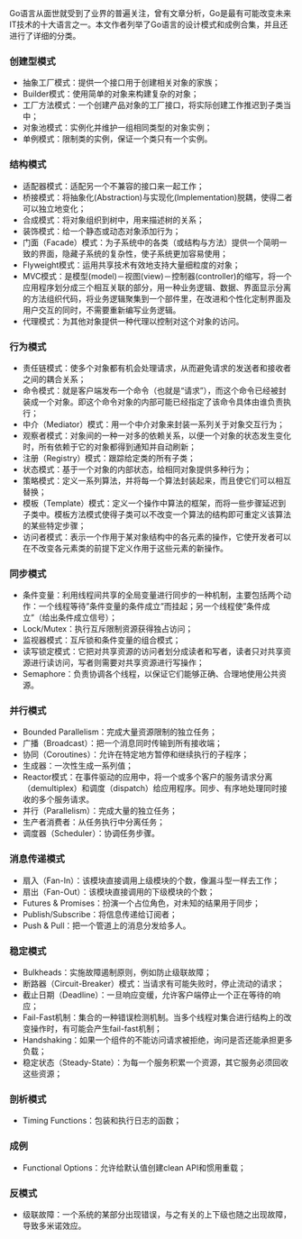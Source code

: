 Go语言从面世就受到了业界的普遍关注，曾有文章分析，Go是最有可能改变未来IT技术的十大语言之一。本文作者列举了Go语言的设计模式和成例合集，并且还进行了详细的分类。

### 创建型模式

* 抽象工厂模式：提供一个接口用于创建相关对象的家族；
* Builder模式：使用简单的对象来构建复杂的对象；
* 工厂方法模式：一个创建产品对象的工厂接口，将实际创建工作推迟到子类当中；
* 对象池模式：实例化并维护一组相同类型的对象实例；
* 单例模式：限制类的实例，保证一个类只有一个实例。

### 结构模式
* 适配器模式：适配另一个不兼容的接口来一起工作；
* 桥接模式：将抽象化(Abstraction)与实现化(Implementation)脱耦，使得二者可以独立地变化；
* 合成模式：将对象组织到树中，用来描述树的关系；
* 装饰模式：给一个静态或动态对象添加行为；
* 门面（Facade）模式：为子系统中的各类（或结构与方法）提供一个简明一致的界面，隐藏子系统的复杂性，使子系统更加容易使用；
* Flyweight模式：运用共享技术有效地支持大量细粒度的对象；
* MVC模式：是模型(model)－视图(view)－控制器(controller)的缩写，将一个应用程序划分成三个相互关联的部分，用一种业务逻辑、数据、界面显示分离的方法组织代码，将业务逻辑聚集到一个部件里，在改进和个性化定制界面及用户交互的同时，不需要重新编写业务逻辑。
* 代理模式：为其他对象提供一种代理以控制对这个对象的访问。

### 行为模式

* 责任链模式：使多个对象都有机会处理请求，从而避免请求的发送者和接收者之间的耦合关系；
* 命令模式：就是客户端发布一个命令（也就是“请求”），而这个命令已经被封装成一个对象。即这个命令对象的内部可能已经指定了该命令具体由谁负责执行；
* 中介（Mediator）模式：用一个中介对象来封装一系列关于对象交互行为；
* 观察者模式：对象间的一种一对多的依赖关系，以便一个对象的状态发生变化时，所有依赖于它的对象都得到通知并自动刷新；
* 注册（Registry）模式：跟踪给定类的所有子类；
* 状态模式：基于一个对象的内部状态，给相同对象提供多种行为；
* 策略模式：定义一系列算法，并将每一个算法封装起来，而且使它们可以相互替换；
* 模板（Template）模式：定义一个操作中算法的框架，而将一些步骤延迟到子类中。模板方法模式使得子类可以不改变一个算法的结构即可重定义该算法的某些特定步骤；
* 访问者模式：表示一个作用于某对象结构中的各元素的操作，它使开发者可以在不改变各元素类的前提下定义作用于这些元素的新操作。

### 同步模式

- 条件变量：利用线程间共享的全局变量进行同步的一种机制，主要包括两个动作：一个线程等待”条件变量的条件成立”而挂起；另一个线程使”条件成立”（给出条件成立信号）；
- Lock/Mutex：执行互斥限制资源获得独占访问；
- 监视器模式：互斥锁和条件变量的组合模式；
- 读写锁定模式：它把对共享资源的访问者划分成读者和写者，读者只对共享资源进行读访问，写者则需要对共享资源进行写操作；
- Semaphore：负责协调各个线程，以保证它们能够正确、合理地使用公共资源。

### 并行模式

- Bounded Parallelism：完成大量资源限制的独立任务；
- 广播（Broadcast）：把一个消息同时传输到所有接收端；
- 协同（Coroutines）：允许在特定地方暂停和继续执行的子程序；
- 生成器：一次性生成一系列值；
- Reactor模式：在事件驱动的应用中，将一个或多个客户的服务请求分离（demultiplex）和调度（dispatch）给应用程序。同步、有序地处理同时接收的多个服务请求。
- 并行（Parallelism）：完成大量的独立任务；
- 生产者消费者：从任务执行中分离任务；
- 调度器（Scheduler）：协调任务步骤。

### 消息传递模式

- 扇入（Fan-In）：该模块直接调用上级模块的个数，像漏斗型一样去工作；
- 扇出（Fan-Out）：该模块直接调用的下级模块的个数；
- Futures & Promises：扮演一个占位角色，对未知的结果用于同步；
- Publish/Subscribe：将信息传递给订阅者；
- Push & Pull：把一个管道上的消息分发给多人。

### 稳定模式

- Bulkheads：实施故障遏制原则，例如防止级联故障；
- 断路器（Circuit-Breaker）模式：当请求有可能失败时，停止流动的请求；
- 截止日期（Deadline）：一旦响应变缓，允许客户端停止一个正在等待的响应；
- Fail-Fast机制：集合的一种错误检测机制。当多个线程对集合进行结构上的改变操作时，有可能会产生fail-fast机制；
- Handshaking：如果一个组件的不能访问请求被拒绝，询问是否还能承担更多负载；
- 稳定状态（Steady-State）：为每一个服务积累一个资源，其它服务必须回收这些资源；

### 剖析模式

* Timing Functions：包装和执行日志的函数；

### 成例

* Functional Options：允许给默认值创建clean API和惯用重载；

### 反模式

* 级联故障：一个系统的某部分出现错误，与之有关的上下级也随之出现故障，导致多米诺效应。